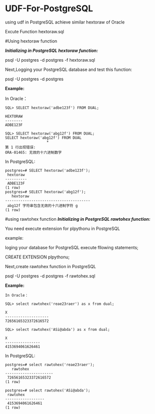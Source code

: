 # UDF-For-PostgreSQL
using udf in PostgreSQL achieve similar hextoraw of Oracle

Excute Function hextoraw.sql 

#Using hextoraw function

***Initializing in PostgreSQL hextoraw function:***

psql -U postgres -d postgres -f hextoraw.sql


Next,Logging your PostgreSQL database and test this function:


psql -U postgres -d postgres


**Example:**

In Oracle：

    SQL> SELECT hextoraw('adbe123f') FROM DUAL;
    
    HEXTORAW
    --------
    ADBE123F
    
    SQL> SELECT hextoraw('abg12f') FROM DUAL;
    SELECT hextoraw('abg12f') FROM DUAL
                       *
    第 1 行出现错误:
    ORA-01465: 无效的十六进制数字


In PostgreSQL:

    postgres=# SELECT hextoraw('adbe123f');
     hextoraw 
    ----------
     ADBE123F
    (1 row)
    postgres=# SELECT hextoraw('abg12f');
       hextoraw
    ---------------------------------------
     abg12f 字符串包含无效的十六进制字符 g
    (1 row)



#using rawtohex function
***Initializing in PostgreSQL rawtohex function:***

You need execute extension for plpythonu in PostgreSQL

example:

loging your database for PostgreSQL execute fllowing statements;

CREATE EXTENSION plpythonu;

Next,create rawtohex function in PostgreSQL

psql -U postgres -d postgres -f rawtohex.sql 

**Example:**

    In Oracle：
    
    SQL> select rawtohex('reae23raer') as x from dual;
    
    X
    --------------------
    72656165323372616572
    
    SQL> select rawtohex('ASi@abda') as x from dual;
    
    X
    ----------------
    4153694061626461


In PostgreSQL:

    postgres=# select rawtohex('reae23raer');
       rawtohex   
    ----------------------
     72656165323372616572
    (1 row)
    
    postgres=# select rawtohex('ASi@abda');
     rawtohex 
    ------------------
     4153694061626461
    (1 row)

